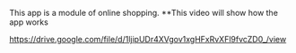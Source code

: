 

This app is a module of online shopping.
**This video will show how the app works

https://drive.google.com/file/d/1ljipUDr4XVgov1xgHFxRvXFl9fvcZD0_/view